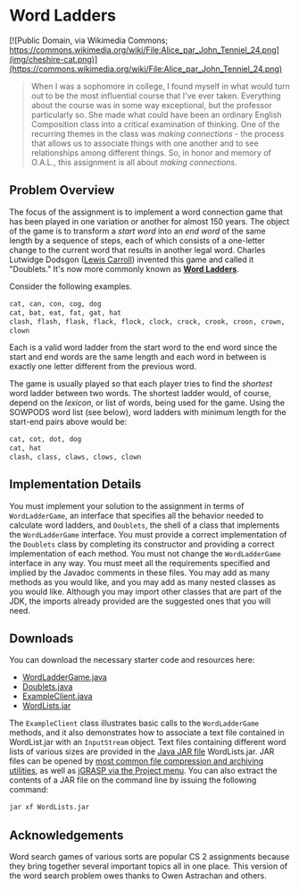 # Word Ladders

[![Public Domain, via Wikimedia Commons; https://commons.wikimedia.org/wiki/File:Alice_par_John_Tenniel_24.png](img/cheshire-cat.png)](https://commons.wikimedia.org/wiki/File:Alice_par_John_Tenniel_24.png)

> When I was a sophomore in college, I found myself in what would turn out to
be the most influential course that I've ever taken. Everything about the
course was in some way exceptional, but the professor particularly so.  She
made what could have been an ordinary English Composition class into a
critical examination of thinking.  One of the recurring themes in the class
was *making connections* - the process that allows us to associate things with
one another and to see relationships among different things.  So, in honor and
memory of O.A.L., this assignment is all about *making connections*.

## Problem Overview

The focus of the assignment is to implement a word connection game that has been played in one variation or another for almost 150 years.  The object of the game is to transform a *start word* into an *end word* of the same length by a sequence of steps, each of which consists of a one-letter change to the current word that results in another legal word. Charles Lutwidge Dodsgon ([Lewis Carroll](https://en.wikipedia.org/wiki/Lewis_Carroll)) invented this game and called it "Doublets." It's now more commonly known as 
[**Word Ladders**](https://en.wikipedia.org/wiki/Word_ladder).

Consider the following examples.

```
cat, can, con, cog, dog
cat, bat, eat, fat, gat, hat
clash, flash, flask, flack, flock, clock, crock, crook, croon, crown, clown
```

Each is a valid word ladder from the start word to the end word since the start and end words are the same length and each word in between is exactly one letter different from the previous word.

The game is usually played so that each player tries to find the *shortest* word ladder between two words. The shortest ladder would, of course, depend on the *lexicon*, or list of words, being used for the game. Using the SOWPODS word list (see below), word ladders with minimum length for the start-end pairs above would be:

```
cat, cot, dot, dog
cat, hat
clash, class, claws, clows, clown
```

## Implementation Details

You must implement your solution to the assignment in terms of
`WordLadderGame`, an interface that specifies all the behavior needed to
calculate word ladders, and `Doublets`, the shell of a class that implements
the `WordLadderGame` interface. You must provide a correct implementation of
the `Doublets` class by completing its constructor and providing a correct
implementation of each  method. You must not change the `WordLadderGame`
interface in any way. You must meet all the requirements specified and implied
by the Javadoc comments in these files. You may add as many methods as you
would like, and you may add as many nested classes as you would like. Although
you may import other classes that are part of the JDK, the imports already
provided are the suggested ones that you will need.

## Downloads

You can download the necessary starter code and resources here:

- [WordLadderGame.java](src/WordLadderGame.java)
- [Doublets.java](src/Doublets.java)
- [ExampleClient.java](src/ExampleClient.java)
- [WordLists.jar](src/WordLists.jar)

The `ExampleClient` class illustrates basic calls to the `WordLadderGame`
methods, and it also demonstrates how to associate a text file contained in
WordList.jar with an `InputStream` object. Text files containing different
word lists of various sizes are provided in the 
[Java JAR file](https://docs.oracle.com/javase/tutorial/deployment/jar/basicsindex.html) 
WordLists.jar. JAR files can be opened by 
[most common file compression and archiving utilities](https://en.wikipedia.org/wiki/Comparison_of_file_archivers), 
as well as 
[jGRASP via the Project menu](https://jgrasp.org/jgrasp_help.html#ctrl_proj). 
You can also extract the
contents of a JAR file on the command line by issuing the following command:

```bash
jar xf WordLists.jar
```

## Acknowledgements

Word search games of various sorts are popular CS 2 assignments because they
bring together several important topics all in one place. This version of the
word search problem owes thanks to Owen Astrachan and others.
